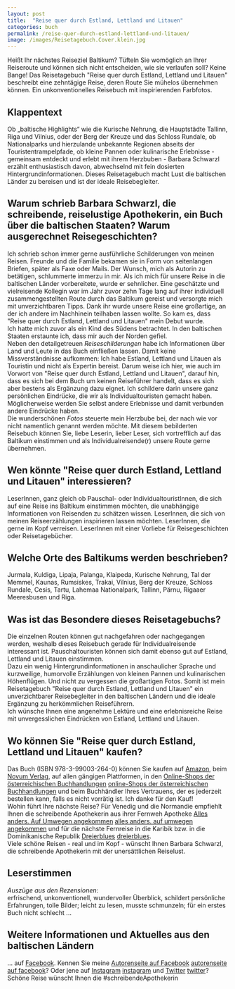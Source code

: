 ```yaml
---
layout: post
title:  "Reise quer durch Estland, Lettland und Litauen"
categories: buch
permalink: /reise-quer-durch-estland-lettland-und-litauen/
image: /images/Reisetagebuch.Cover.klein.jpg
---
```


Heißt Ihr nächstes Reiseziel Baltikum? Tüfteln Sie womöglich an Ihrer Reiseroute und können sich nicht entscheiden, wie sie verlaufen soll? Keine Bange! Das Reisetagebuch "Reise quer durch Estland, Lettland und Litauen" beschreibt eine zehntägige Reise, deren Route Sie mühelos übernehmen können. Ein unkonventionelles Reisebuch mit inspirierenden Farbfotos.


## Klappentext

Ob „baltische Highlights“ wie die Kurische Nehrung, die Hauptstädte Tallinn, Riga und Vilnius, oder der Berg der Kreuze und das Schloss Rundale, ob Nationalparks und hierzulande unbekannte Regionen abseits der Touristentrampelpfade, ob kleine Pannen oder kulinarische Erlebnisse - gemeinsam entdeckt und erlebt mit ihrem Herzbuben - Barbara Schwarzl erzählt enthusiastisch davon, abwechselnd mit fein dosierten Hintergrundinformationen. 
Dieses Reisetagebuch macht Lust die baltischen Länder zu bereisen und ist der ideale Reisebegleiter.


## Warum schrieb Barbara Schwarzl, die schreibende, reiselustige Apothekerin, ein Buch über die baltischen Staaten? Warum ausgerechnet Reisegeschichten?

Ich schrieb schon immer gerne ausführliche Schilderungen von meinen Reisen. Freunde und die Familie bekamen sie in Form von seitenlangen Briefen, später als Faxe oder Mails. Der Wunsch, mich als Autorin zu betätigen, schlummerte immerzu in mir. Als ich mich für unsere Reise in die baltischen Länder vorbereitete, wurde er sehnlicher. Eine geschätzte und vielreisende Kollegin war im Jahr zuvor zehn Tage lang auf ihrer individuell zusammengestellten Route durch das Baltikum gereist und versorgte mich mit unverzichtbaren Tipps. Dank ihr wurde unsere Reise eine großartige, an der ich andere im Nachhinein teilhaben lassen wollte. So kam es, dass "Reise quer durch Estland, Lettland und Litauen" mein Debut wurde. <br> Ich hatte mich zuvor als ein Kind des Südens betrachtet. In den baltischen Staaten erstaunte ich, dass mir auch der Norden gefiel. <br> 
Neben den detailgetreuen *Reiseschilderungen* habe ich Informationen über Land und Leute in das Buch einfließen lassen. Damit keine Missverständnisse aufkommen: Ich habe Estland, Lettland und Litauen als Touristin und nicht als Expertin bereist. Darum weise ich hier, wie auch im Vorwort von "Reise quer durch Estland, Lettland und Litauen", darauf hin, dass es sich bei dem Buch um keinen Reiseführer handelt, dass es sich aber bestens als Ergänzung dazu eignet. Ich schildere darin unsere ganz persönlichen Eindrücke, die wir als Individualtouristen gemacht haben. Möglicherweise werden Sie selbst andere Erlebnisse und damit verbunden andere Eindrücke haben. <br> Die wunderschönen *Fotos* steuerte mein Herzbube bei, der nach wie vor nicht namentlich genannt werden möchte. Mit diesem bebilderten Reisebuch können Sie, liebe Leserin, lieber Leser, sich vortrefflich auf das Baltikum einstimmen und als Individualreisende(r) unsere Route gerne übernehmen.


## Wen könnte "Reise quer durch Estland, Lettland und Litauen" interessieren?

LeserInnen, ganz gleich ob Pauschal- oder IndividualtouristInnen, die sich auf eine Reise ins Baltikum einstimmen möchten, die unabhängige Informationen von Reisenden zu schätzen wissen. LeserInnen, die sich von meinen Reiseerzählungen inspirieren lassen möchten. LeserInnen, die gerne im Kopf verreisen. LeserInnen mit einer Vorliebe für Reisegeschichten oder Reisetagebücher.


## Welche Orte des Baltikums werden beschrieben?

Jurmala, Kuldiga, Lipaja, Palanga, Klaipeda, Kurische Nehrung, Tal der Memmel, Kaunas, Rumsiskes, Trakai, Vilnius, Berg der Kreuze, Schloss Rundale, Cesis, Tartu, Lahemaa Nationalpark, Tallinn, Pärnu, Rigaaer Meeresbusen und Riga.


## Was ist das Besondere dieses Reisetagebuchs?

Die einzelnen Routen können gut nachgefahren oder nachgegangen werden, weshalb dieses Reisebuch gerade für Individualreisende interessant ist. Pauschaltouristen können sich damit ebenso gut auf Estland, Lettland und Litauen einstimmen. <br> Dazu ein wenig Hintergrundinformationen in anschaulicher Sprache und kurzweilige, humorvolle Erzählungen von kleinen Pannen und kulinarischen Höhenflügen. Und nicht zu vergessen die großartigen Fotos. Somit ist mein Reisetagebuch "Reise quer durch Estland, Lettland und Litauen" ein unverzichtbarer Reisebegleiter in den baltischen Ländern und die ideale Ergänzung zu herkömmlichen Reiseführern. <br> Ich wünsche Ihnen eine angenehme Lektüre und eine erlebnisreiche Reise mit unvergesslichen Eindrücken von Estland, Lettland und Litauen.


## Wo können Sie "Reise quer durch Estland, Lettland und Litauen" kaufen?

Das Buch (ISBN 978-3-99003-264-0) können Sie kaufen auf [Amazon][amazon], beim [Novum Verlag][novum verlag], auf allen gängigen Plattformen, in den [Online-Shops der österreichischen Buchhandlungen] [online-Shops der österreichischen Buchhandlungen] und beim Buchhändler Ihres Vertrauens, der es jederzeit bestellen kann, falls es nicht vorrätig ist. Ich danke für den Kauf! <br> 
Wohin führt Ihre nächste Reise? Für Venedig und die Normandie empfiehlt Ihnen die schreibende Apothekerin aus ihrer Fernweh Apotheke [Alles anders. Auf Umwegen angekommen] [alles anders. auf umwegen angekommen] und für die nächste Fernreise in die Karibik bzw. in die Dominikanische Republik [Dreierblues] [dreierblues]. <br> Viele schöne Reisen - real und im Kopf - wünscht Ihnen Barbara Schwarzl, die schreibende Apothekerin mit der unersättlichen Reiselust.


## Leserstimmen
*Auszüge aus den Rezensionen*:<br>
erfrischend, unkonventionell, wundervoller Überblick, schildert persönliche Erfahrungen, tolle Bilder; leicht zu lesen, musste schmunzeln; für ein erstes Buch nicht schlecht ...


## Weitere Informationen und Aktuelles aus den baltischen Ländern
... auf [Facebook][facebook]. Kennen Sie meine [Autorenseite auf Facebook] [autorenseite auf facebook]? Oder jene auf [Instagram] [instagram] und [Twitter] [twitter]?<br> Schöne Reise wünscht Ihnen die #schreibendeApothekerin

[amazon]: https://www.amazon.de/Reise-Durch-Estland-Lettland-Litauen/dp/399003264X
[novum verlag]: https://www.novumverlag.com/buecher/ratgeber-sachbuch/sonstiges-allerlei/reise-quer-durch-estland-lettland-und-litauen.html

[alles anders. auf umwegen angekommen]: https://barbaraschwarzl.com/alles-anders-auf-umwegen-angekommen/
[dreierblues]: https://barbaraschwarzl.com/dreierblues/
[instagram]: https://www.instagram.com/schreibendeapothekerin/
[facebook]: https://www.facebook.com/Reise-quer-durch-Estland-Lettland-und-Litauen-251627861517218/
[online-Shops der österreichischen Buchhandlungen]: https://buchhandel.at/buchhandlung
[autorenseite auf facebook]: https://www.facebook.com/schreibendeApothekerin
[twitter]: https://twitter.com/BuchSchwarzl
